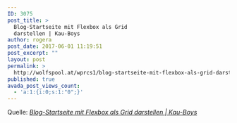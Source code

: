 ```yaml
---
ID: 3075
post_title: >
  Blog-Startseite mit Flexbox als Grid
  darstellen | Kau-Boys
author: rogera
post_date: 2017-06-01 11:19:51
post_excerpt: ""
layout: post
permalink: >
  http://wolfspool.at/wprcs1/blog-startseite-mit-flexbox-als-grid-darstellen-kau-boys/
published: true
avada_post_views_count:
  - 'a:1:{i:0;s:1:"0";}'
---
```

Quelle: <em><a href="https://kau-boys.de/3362/wordpress/blog-startseite-mit-flexbox-als-grid-darstellen">Blog-Startseite mit Flexbox als Grid darstellen | Kau-Boys</a></em>